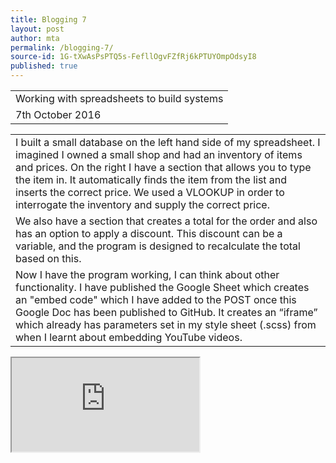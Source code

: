 ```yaml
---
title: Blogging 7
layout: post
author: mta
permalink: /blogging-7/
source-id: 1G-tXwAsPsPTQ5s-FefllOgvFZfRj6kPTUYOmpOdsyI8
published: true
---
```

<table>
  <tr>
    <td>Working with spreadsheets to build systems</td>
  </tr>
  <tr>
    <td> 7th October 2016</td>
  </tr>
</table>


<table>
  <tr>
    <td>I built a small database on the left hand side of my spreadsheet.  I imagined I owned a small shop and had an inventory of items and prices.  On the right I have a section that allows you to type the item in.  It automatically finds the item from the list and inserts the correct price.  We used a VLOOKUP in order to interrogate the inventory and supply the correct price. </td>
  </tr>
  <tr>
    <td>We also have a section that creates a total for the order and also has an option to apply a discount.  This discount can be a variable, and the program is designed to recalculate the total based on this.</td>
  </tr>
  <tr>
    <td>Now I have the program working, I can think about other functionality.  I have published the Google Sheet which creates an "embed code" which I have added to the POST once this Google Doc has been published to GitHub.  It creates an “iframe” which already has parameters set in my style sheet (.scss) from when I learnt about embedding YouTube videos.</td>
  </tr>
</table>

<iframe src="https://docs.google.com/spreadsheets/d/e/2PACX-1vRLWTdLb0LmgzVZpHo9ym8Ey0NcPko0NkX4TOwA_T3FY4BkLsKUQxKS50iEDTkYbA3dTIux1fMP4HpF/pubhtml?widget=true&amp;headers=false"></iframe>

